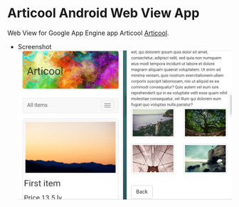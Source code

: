 # Articool Android Web View App

Web View for Google App Engine app Articool [Articool](https://articooldev.appspot.com).

* Screenshot
![promo-amd](screenshots/scr.png)

